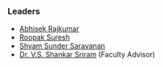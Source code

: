 


### Leaders
* [Abhisek Rajkumar](mailto:abhisek.rajkumar@owasp.org)
* [Roopak Suresh](mailto:roopak.suresh@owasp.org)
* [Shyam Sunder Saravanan](mailto:shyam.sundersaravanan@owasp.org)
* [Dr. V.S. Shankar Sriram](mailto:vs_shankar.sriram@owasp.org) (Faculty Advisor)

